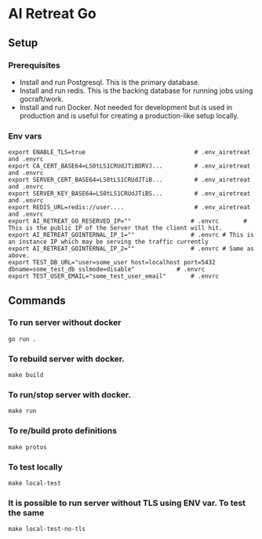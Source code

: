 # AI Retreat Go

## Setup

### Prerequisites

* Install and run Postgresql. This is the primary database.
* Install and run redis. This is the backing database for running jobs using gocraft/work.
* Install and run Docker. Not needed for development but is used in production and is useful for creating a production-like setup locally.

### Env vars

```
export ENABLE_TLS=true                               # .env_airetreat and .envrc
export CA_CERT_BASE64=LS0tLS1CRUdJTiBDRVJ...         # .env_airetreat and .envrc
export SERVER_CERT_BASE64=LS0tLS1CRUdJTiB...         # .env_airetreat and .envrc
export SERVER_KEY_BASE64=LS0tLS1CRUdJTiBS...         # .env_airetreat and .envrc
export REDIS_URL=redis://user....                    # .env_airetreat and .envrc
export AI_RETREAT_GO_RESERVED_IP=""                 # .envrc       # This is the public IP of the Server that the client will hit.
export AI_RETREAT_GOINTERNAL_IP_1=""                # .envrc # This is an instance IP which may be serving the traffic currently
export AI_RETREAT_GOINTERNAL_IP_2=""                # .envrc # Same as above.
export TEST_DB_URL="user=some_user host=localhost port=5432 dbname=some_test_db sslmode=disable"            # .envrc
export TEST_USER_EMAIL="some_test_user_email"       # .envrc
```
## Commands

### To run server without docker

```
go run .
```

### To rebuild server with docker.

```
make build
```

### To run/stop server with docker.

```
make run
```

### To re/build proto definitions

```
make protos
```

### To test locally

```
make local-test
```

### It is possible to run server without TLS using ENV var. To test the same
```
make local-test-no-tls
```
